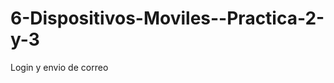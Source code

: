 6-Dispositivos-Moviles--Practica-2-y-3
======================================

Login y envio de correo
